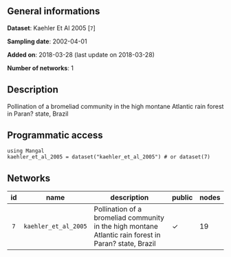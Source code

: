 ## General informations

**Dataset**: Kaehler Et Al 2005 [`7`]

**Sampling date**: 2002-04-01

**Added on**: 2018-03-28 (last update on 2018-03-28)

**Number of networks**: 1

## Description

Pollination of a bromeliad community in the high montane Atlantic rain forest in Paran? state, Brazil

## Programmatic access

    using Mangal
    kaehler_et_al_2005 = dataset("kaehler_et_al_2005") # or dataset(7)

## Networks

| id | name | description | public | nodes |
|:--:|------|-------------|--------|-------|
| `7` | `kaehler_et_al_2005` | Pollination of a bromeliad community in the high montane Atlantic rain forest in Paran? state, Brazil | ✓ | 19 |


